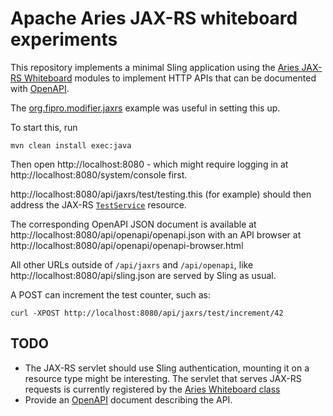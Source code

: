 # Apache Aries JAX-RS whiteboard experiments

This repository implements a minimal Sling application using the
[Aries JAX-RS Whiteboard](https://github.com/apache/aries-jax-rs-whiteboard)
modules to implement HTTP APIs that can be documented with [OpenAPI](https://www.openapis.org/).

The [org.fipro.modifier.jaxrs](https://github.com/fipro78/access_osgi_services/tree/master/org.fipro.modifier.jaxrs)
example was useful in setting this up.

To start this, run

    mvn clean install exec:java

Then open http://localhost:8080 - which might require logging in
at http://localhost:8080/system/console first.

http://localhost:8080/api/jaxrs/test/testing.this (for example) should
then address the JAX-RS [`TestService`](./src/main/java/org/apache/sling/jaxrs/TestService.java) resource.

The corresponding OpenAPI JSON document is available at http://localhost:8080/api/openapi/openapi.json
with an API browser at http://localhost:8080/api/openapi/openapi-browser.html

All other URLs outside of `/api/jaxrs` and `/api/openapi`, like http://localhost:8080/api/sling.json 
are served by Sling as usual.

A POST can increment the test counter, such as:

    curl -XPOST http://localhost:8080/api/jaxrs/test/increment/42

## TODO

* The JAX-RS servlet should use Sling authentication, mounting it on
a resource type might be interesting. The servlet that serves JAX-RS requests is currently registered by the [Aries Whiteboard class](https://github.com/apache/aries-jax-rs-whiteboard/blob/f6a23cd19e567c959ac71893f4f6013715680299/jax-rs.whiteboard/src/main/java/org/apache/aries/jax/rs/whiteboard/internal/Whiteboard.java#L1303)
* Provide an [OpenAPI](https://www.openapis.org/) document describing the API.
